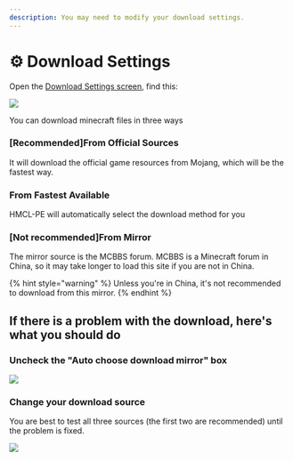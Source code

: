 ```yaml
---
description: You may need to modify your download settings.
---
```


# ⚙ Download Settings

Open the [Download Settings screen](./), find this:

![](../../.gitbook/assets/Screenshot\_2022-08-14-16-42-02-79\_d17cc25ab2657fb.jpg)

You can download minecraft files in three ways

### \[Recommended]From Official Sources

It will download the official game resources from Mojang, which will be the fastest way.

### From Fastest Available

HMCL-PE will automatically select the download method for you

### \[Not recommended]From Mirror

The mirror source is the MCBBS forum. MCBBS is a Minecraft forum in China, so it may take longer to load this site if you are not in China.

{% hint style="warning" %}
Unless you're in China, it's not recommended to download from this mirror.
{% endhint %}

## If there is a problem with the download, here's what you should do

### Uncheck the "Auto choose download mirror" box

![](../../.gitbook/assets/Screenshot\_2022-08-21-11-21-45-93\_d17cc25ab2657fb.jpg)

### Change your download source

You are best to test all three sources (the first two are recommended) until the problem is fixed.

![](../../.gitbook/assets/Screenshot\_2022-08-21-11-22-01-31\_d17cc25ab2657fb.jpg)



